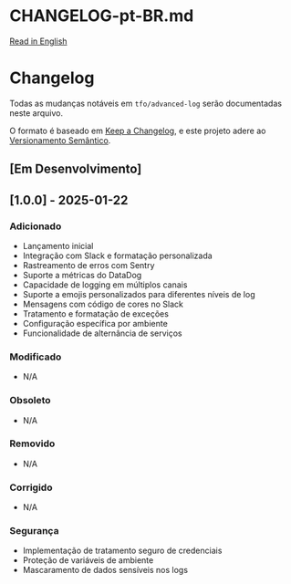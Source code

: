# CHANGELOG-pt-BR.md

[Read in English](CHANGELOG.md)

# Changelog

Todas as mudanças notáveis em `tfo/advanced-log` serão documentadas neste arquivo.

O formato é baseado em [Keep a Changelog](https://keepachangelog.com/en/1.0.0/),
e este projeto adere ao [Versionamento Semântico](https://semver.org/spec/v2.0.0.html).

## [Em Desenvolvimento]

## [1.0.0] - 2025-01-22

### Adicionado

- Lançamento inicial
- Integração com Slack e formatação personalizada
- Rastreamento de erros com Sentry
- Suporte a métricas do DataDog
- Capacidade de logging em múltiplos canais
- Suporte a emojis personalizados para diferentes níveis de log
- Mensagens com código de cores no Slack
- Tratamento e formatação de exceções
- Configuração específica por ambiente
- Funcionalidade de alternância de serviços

### Modificado

- N/A

### Obsoleto

- N/A

### Removido

- N/A

### Corrigido

- N/A

### Segurança

- Implementação de tratamento seguro de credenciais
- Proteção de variáveis de ambiente
- Mascaramento de dados sensíveis nos logs
